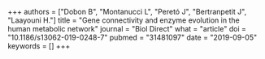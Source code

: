 +++
authors = ["Dobon B", "Montanucci L", "Peretó J", "Bertranpetit J", "Laayouni H."]
title = "Gene connectivity and enzyme evolution in the human metabolic network"
journal = "Biol Direct"
what = "article"
doi = "10.1186/s13062-019-0248-7"
pubmed = "31481097"
date = "2019-09-05"
keywords = []
+++

